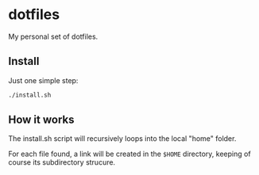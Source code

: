 # dotfiles

My personal set of dotfiles.

## Install

Just one simple step:

```sh
./install.sh
```

## How it works

The install.sh script will recursively loops into the local "home" folder.

For each file found, a link will be created in the `$HOME` directory, keeping of course its subdirectory strucure.


